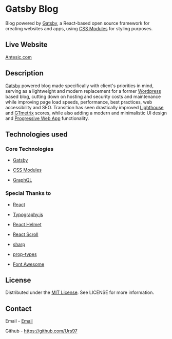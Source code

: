 # Gatsby Blog

Blog powered by <a href="https://github.com/gatsbyjs/gatsby" target="_blank" rel="noopener noreferrer">Gatsby</a>, a React-based open source framework for creating websites and apps, using <a href="https://github.com/css-modules/css-modules" target="_blank" rel="noopener noreferrer">CSS Modules</a> for styling purposes.

## Live Website

<a href="https://www.antesic.com/" target="_blank" rel="noopener noreferrer">Antesic.com</a>

## Description 

<a href="https://github.com/gatsbyjs/gatsby" target="_blank" rel="noopener noreferrer">Gatsby</a> powered blog made specifically with client's priorities in mind, serving as a lightweight and modern replacement for a former <a href="https://wordpress.com/" target="_blank" rel="noopener noreferrer">Wordpress</a> based blog, cutting down on hosting and security costs and maintenance while improving page load speeds, performance, best practices, web accessibility and SEO. Transition has seen drastically improved <a href="https://github.com/GoogleChrome/lighthouse" target="_blank" rel="noopener noreferrer">Lighthouse</a> and <a href="https://gtmetrix.com/" target="_blank" rel="noopener noreferrer">GTmetrix</a> scores, while also adding a modern and minimalistic UI design and <a href="https://developer.mozilla.org/en-US/docs/Web/Progressive_web_apps" target="_blank" rel="noopener noreferrer">Progressive Web App</a> functionality.

## Technologies used 

### Core Technologies

- <a href="https://github.com/gatsbyjs/gatsby" target="_blank" rel="noopener noreferrer">Gatsby</a>

-  <a href="https://github.com/css-modules/css-modules" target="_blank" rel="noopener noreferrer">CSS Modules</a>

-  <a href="https://graphql.org/" target="_blank" rel="noopener noreferrer">GraphQL</a>

### Special Thanks to

-  <a href="https://github.com/facebook/react" target="_blank" rel="noopener noreferrer">React</a>

-  <a href="https://github.com/KyleAMathews/typography.js/" target="_blank" rel="noopener noreferrer">Typography.js</a>

-  <a href="https://github.com/nfl/react-helmet" target="_blank" rel="noopener noreferrer">React Helmet</a>

-  <a href="https://github.com/fisshy/react-scroll" target="_blank" rel="noopener noreferrer">React Scroll</a>

-  <a href="https://github.com/lovell/sharp" target="_blank" rel="noopener noreferrer">sharp</a>

-  <a href="https://github.com/facebook/prop-types" target="_blank" rel="noopener noreferrer">prop-types</a>

-  <a href="https://github.com/FortAwesome/Font-Awesome" target="_blank" rel="noopener noreferrer">Font Awesome</a>

## License

Distributed under the <a href="https://github.com/Urs97/gatsby-blog/blob/master/LICENSE" target="_blank" rel="noopener noreferrer">MIT License</a>. See LICENSE for more information.

## Contact 

Email - <a href="https://necolas.github.io/normalize.css/" target="_blank" rel="noopener noreferrer">Email</a>

Github - <a href="https://github.com/Urs97/" target="_blank" rel="noopener noreferrer">https://github.com/Urs97</a>

<!-- Responsive width is 75% initially, 85% at 800px, 90% at 550px -->
<!-- Buttons are 100% wide at 800px -->